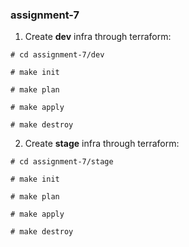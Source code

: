 ### assignment-7

1. Create **dev** infra through terraform:

```
# cd assignment-7/dev

# make init

# make plan

# make apply

# make destroy
```


2. Create **stage** infra through terraform:

```
# cd assignment-7/stage

# make init

# make plan

# make apply

# make destroy
```
